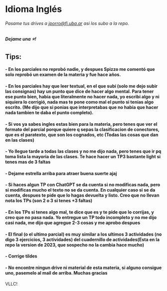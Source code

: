 # Idioma Inglés
###### Pasame tus drives a jporro@fi.uba.ar asi los subo a la repo.
##### Dejame una ⭐!
## Tips:
#### - En los parciales no reprobó nadie, y despues Spizzo me comentó que solo reprobó un examen de la materia y fue hace años. 
#### - En los parciales hay que leer textual, en el que subi (solo me dejo subir las consignas) hay un punto que dice de hacer algo mental. Para tener ese punto bien, habia que literalmente no hacer nada, yo escribi algo y ni siquiera lo corrigió, nada mas te pone como mal el punto si tenias algo escrito. (Me dijo que si ponias que interpretabas que no habia que hacer nada tambien te daba el punto completo). 
#### - Si vos ya sabes ingles estas bien para la materia, pero tenes que ver el formato del parcial porque quiere q sepas la clasificacion de conectores, que es el paratexto, que son los cognados, etc (Todas las cosas que dan en las clases)
#### - Yo llegue tarde a todas las clases y no me dijo nada, pero tenes que ir pq toma lista la mayoria de las clases. Te hace hacer un TP3 bastante light si tenes mas de 3 faltas
#### - Dejame estrella arriba para atraer buena suerte ajaj
#### - Si haces algun TP con ChatGPT se da cuenta si no modificas nada, pero si modificas mucho el texto no se da cuenta. En cualquier caso si se da cuenta, despues te pide que lo hagas devuelta y listo. Creo que no llevan nota los TPs (son 2 o 3 si tenes +3 faltas)
#### - En los TPs si tenes algo mal, te dice que es y te pide que lo corrijas, y creo que no pasa nada. Yo entregue un TP todo incompleto y no me dijo casi nada, me dijo que agregue 2-3 cosas y me aprobo despues
#### - El final (o el ultimo parcial) es muy similar a los ultimos 3 actividades (no digo 3 ejercicios, 3 actividades) del cuadernillo de actividades(Esta en la repo la version de 2023, que sospecho no la cambia hace mucho)
#### - Corrige tildes
#### - No encontre ningun drive ni material de esta materia, si alguno consigue uno, pasemelo al mail de arriba. Muchas gracias

VLLC!
